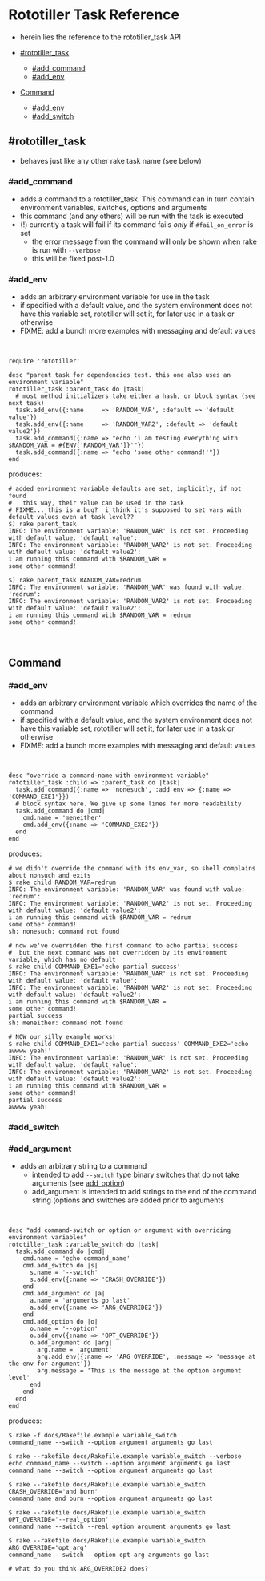 # Rototiller Task Reference
* herein lies the reference to the rototiller_task API

* [#rototiller_task](#rototiller_task)
  * [#add_command](#rototiller_task:add_command)
  * [#add_env](#rototiller_task:add_env)
* [Command](#Command)
  * [#add\_env](#Command:add_env)
  * [#add\_switch](#Command:add_switch)

<a name="rototiller_task"></a>
## #rototiller_task
* behaves just like any other rake task name (see below)

<a name="rototiller_task:add_command"></a>
### #add_command
* adds a command to a rototiller_task. This command can in turn contain environment variables, switches, options and arguments
* this command (and any others) will be run with the task is executed
* (!) currently a task will fail if its command fails _only_ if `#fail_on_error` is set
  * the error message from the command will only be shown when rake is run with `--verbose`
  * this will be fixed post-1.0

<a name="rototiller_task:add_env"></a>
### #add_env
* adds an arbitrary environment variable for use in the task
* if specified with a default value, and the system environment does not have this variable set, rototiller will set it, for later use in a task or otherwise
* FIXME: add a bunch more examples with messaging and default values

&nbsp;

    require 'rototiller'

    desc "parent task for dependencies test. this one also uses an environment variable"
    rototiller_task :parent_task do |task|
      # most method initializers take either a hash, or block syntax (see next task)
      task.add_env({:name     => 'RANDOM_VAR', :default => 'default value'})
      task.add_env({:name     => 'RANDOM_VAR2', :default => 'default value2'})
      task.add_command({:name => "echo 'i am testing everything with $RANDOM_VAR = #{ENV['RANDOM_VAR']}'"})
      task.add_command({:name => "echo 'some other command!'"})
    end

produces:

    # added environment variable defaults are set, implicitly, if not found
    #   this way, their value can be used in the task
    # FIXME... this is a bug?  i think it's supposed to set vars with default values even at task level??
    $) rake parent_task
    INFO: The environment variable: 'RANDOM_VAR' is not set. Proceeding with default value: 'default value':
    INFO: The environment variable: 'RANDOM_VAR2' is not set. Proceeding with default value: 'default value2':
    i am running this command with $RANDOM_VAR =
    some other command!

    $) rake parent_task RANDOM_VAR=redrum
    INFO: The environment variable: 'RANDOM_VAR' was found with value: 'redrum':
    INFO: The environment variable: 'RANDOM_VAR2' is not set. Proceeding with default value: 'default value2':
    i am running this command with $RANDOM_VAR = redrum
    some other command!
&nbsp;

<a name="Command"></a>
## Command
<a name="Command:add_env"></a>
### #add_env
* adds an arbitrary environment variable which overrides the name of the command
* if specified with a default value, and the system environment does not have this variable set, rototiller will set it, for later use in a task or otherwise
* FIXME: add a bunch more examples with messaging and default values

&nbsp;

    desc "override a command-name with environment variable"
    rototiller_task :child => :parent_task do |task|
      task.add_command({:name => 'nonesuch', :add_env => {:name => 'COMMAND_EXE1'}})
      # block syntax here. We give up some lines for more readability
      task.add_command do |cmd|
        cmd.name = 'meneither'
        cmd.add_env({:name => 'COMMAND_EXE2'})
      end
    end

produces:

    # we didn't override the command with its env_var, so shell complains about nonsuch and exits
    $ rake child RANDOM_VAR=redrum
    INFO: The environment variable: 'RANDOM_VAR' was found with value: 'redrum':
    INFO: The environment variable: 'RANDOM_VAR2' is not set. Proceeding with default value: 'default value2':
    i am running this command with $RANDOM_VAR = redrum
    some other command!
    sh: nonesuch: command not found

    # now we've overridden the first command to echo partial success
    #  but the next command was not overridden by its environment variable, which has no default
    $ rake child COMMAND_EXE1='echo partial success'
    INFO: The environment variable: 'RANDOM_VAR' is not set. Proceeding with default value: 'default value':
    INFO: The environment variable: 'RANDOM_VAR2' is not set. Proceeding with default value: 'default value2':
    i am running this command with $RANDOM_VAR =
    some other command!
    partial success
    sh: meneither: command not found

    # NOW our silly example works!
    $ rake child COMMAND_EXE1='echo partial success' COMMAND_EXE2='echo awwww yeah!'
    INFO: The environment variable: 'RANDOM_VAR' is not set. Proceeding with default value: 'default value':
    INFO: The environment variable: 'RANDOM_VAR2' is not set. Proceeding with default value: 'default value2':
    i am running this command with $RANDOM_VAR =
    some other command!
    partial success
    awwww yeah!

<a name="Command:add_switch"></a>
### #add_switch
<a name="Command:add_argument"></a>
### #add_argument
* adds an arbitrary string to a command
  * intended to add `--switch` type binary switches that do not take arguments (see [add_option](#Command:add_option))
  * add_argument is intended to add strings to the end of the command string (options and switches are added prior to arguments

&nbsp;

    desc "add command-switch or option or argument with overriding environment variables"
    rototiller_task :variable_switch do |task|
      task.add_command do |cmd|
        cmd.name = 'echo command_name'
        cmd.add_switch do |s|
          s.name = '--switch'
          s.add_env({:name => 'CRASH_OVERRIDE'})
        end
        cmd.add_argument do |a|
          a.name = 'arguments go last'
          a.add_env({:name => 'ARG_OVERRIDE2'})
        end
        cmd.add_option do |o|
          o.name = '--option'
          o.add_env({:name => 'OPT_OVERRIDE'})
          o.add_argument do |arg|
            arg.name = 'argument'
            arg.add_env({:name => 'ARG_OVERRIDE', :message => 'message at the env for argument'})
            arg.message = 'This is the message at the option argument level'
          end
        end
      end
    end

produces:

    $ rake -f docs/Rakefile.example variable_switch
    command_name --switch --option argument arguments go last

    $ rake --rakefile docs/Rakefile.example variable_switch --verbose
    echo command_name --switch --option argument arguments go last
    command_name --switch --option argument arguments go last

    $ rake --rakefile docs/Rakefile.example variable_switch CRASH_OVERRIDE='and burn'
    command_name and burn --option argument arguments go last

    $ rake --rakefile docs/Rakefile.example variable_switch OPT_OVERRIDE='--real_option'
    command_name --switch --real_option argument arguments go last

    $ rake --rakefile docs/Rakefile.example variable_switch ARG_OVERRIDE='opt arg'
    command_name --switch --option opt arg arguments go last

    # what do you think ARG_OVERRIDE2 does?
